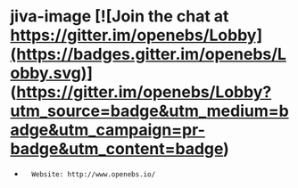 jiva-image [![Join the chat at https://gitter.im/openebs/Lobby](https://badges.gitter.im/openebs/Lobby.svg)]
(https://gitter.im/openebs/Lobby?utm_source=badge&utm_medium=badge&utm_campaign=pr-badge&utm_content=badge)
=========
-       Website: http://www.openebs.io/

